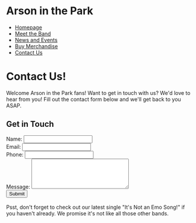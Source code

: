 # Arson in the Park
- [Homepage](index.md)
- [Meet the Band](MeetTheBand.md)
- [News and Events](NewsAndEvents.md)
- [Buy Merchandise](BuyMerchandise.md)
- [Contact Us](ContactUs.md)

# Contact Us!
Welcome Arson in the Park fans! Want to get in touch with us? We'd love to hear from you! Fill out the contact form below and we'll get back to you ASAP.
## Get in Touch

<form>
  <lable>Name:</label>
  <input type="text" name="name" required>
  <br>
  <label>Email:</label>
  <input type="email" name="email" required>
  <br>
  <label>Phone:</label>
  <input type="tel" name="phone">
  <br>
  <label>Message:</label>
  <textarea name="message" rows="5" cols="30"></textarea>
  <br>
  <input type="submit" value="Submit">
</form>
<br>
<br>
Psst, don't forget to check out our latest single "It's Not an Emo Song!" if you haven't already. We promise it's not like all those other bands.
